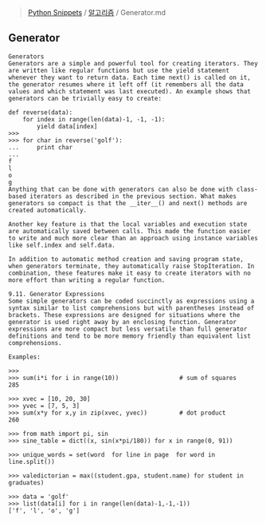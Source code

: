 > [Python Snippets](../README.md) / [알고리즘](README.md) / Generator.md
## Generator
    Generators
    Generators are a simple and powerful tool for creating iterators. They are written like regular functions but use the yield statement whenever they want to return data. Each time next() is called on it, the generator resumes where it left off (it remembers all the data values and which statement was last executed). An example shows that generators can be trivially easy to create:
    
    def reverse(data):
        for index in range(len(data)-1, -1, -1):
            yield data[index]
    >>>
    >>> for char in reverse('golf'):
    ...     print char
    ...
    f
    l
    o
    g
    Anything that can be done with generators can also be done with class-based iterators as described in the previous section. What makes generators so compact is that the __iter__() and next() methods are created automatically.
    
    Another key feature is that the local variables and execution state are automatically saved between calls. This made the function easier to write and much more clear than an approach using instance variables like self.index and self.data.
    
    In addition to automatic method creation and saving program state, when generators terminate, they automatically raise StopIteration. In combination, these features make it easy to create iterators with no more effort than writing a regular function.
    
    9.11. Generator Expressions
    Some simple generators can be coded succinctly as expressions using a syntax similar to list comprehensions but with parentheses instead of brackets. These expressions are designed for situations where the generator is used right away by an enclosing function. Generator expressions are more compact but less versatile than full generator definitions and tend to be more memory friendly than equivalent list comprehensions.
    
    Examples:
    
    >>>
    >>> sum(i*i for i in range(10))                 # sum of squares
    285
    
    >>> xvec = [10, 20, 30]
    >>> yvec = [7, 5, 3]
    >>> sum(x*y for x,y in zip(xvec, yvec))         # dot product
    260
    
    >>> from math import pi, sin
    >>> sine_table = dict((x, sin(x*pi/180)) for x in range(0, 91))
    
    >>> unique_words = set(word  for line in page  for word in line.split())
    
    >>> valedictorian = max((student.gpa, student.name) for student in graduates)
    
    >>> data = 'golf'
    >>> list(data[i] for i in range(len(data)-1,-1,-1))
    ['f', 'l', 'o', 'g']